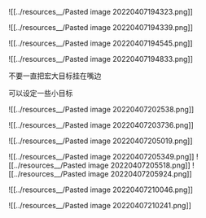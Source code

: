 



![[../resources__/Pasted image 20220407194323.png]]

![[../resources__/Pasted image 20220407194339.png]]

![[../resources__/Pasted image 20220407194545.png]]

![[../resources__/Pasted image 20220407194833.png]]



不要一直把宏大目标挂在嘴边

可以设定一些小目标

![[../resources__/Pasted image 20220407202538.png]]

![[../resources__/Pasted image 20220407203736.png]]

![[../resources__/Pasted image 20220407205019.png]]

![[../resources__/Pasted image 20220407205349.png]]
![[../resources__/Pasted image 20220407205518.png]]
![[../resources__/Pasted image 20220407205924.png]]

![[../resources__/Pasted image 20220407210046.png]]

![[../resources__/Pasted image 20220407210241.png]]

